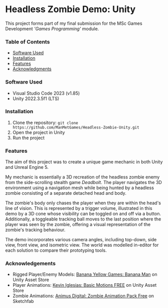 # Headless Zombie Demo: Unity

This project forms part of my final submission for the MSc Games Development *'Games Programming'* module.

### Table of Contents

- [Software Used](#software-used)
- [Installation](#installation)
- [Features](#features)
- [Acknowledgments](#acknowledgments)

### Software Used

- Visual Studio Code 2023 (v1.85)
- Unity 2022.3.5f1 (LTS)

### Installation

1.  Clone the repository: `git clone https://github.com/ManMetGames/Headless-Zombie-Unity.git`
2.  Open the project in Unity
3.  Run the project

### Features

The aim of this project was to create a unique game mechanic in both Unity and Unreal Engine 5.

My mechanic is essentially a 3D recreation of the headless zombie enemy from the side-scrolling stealth game *Deadbolt*. The player navigates the 3D environment using a navigation mesh while being hunted by a headless zombie consisting of a separate detached head and body.

The zombie's body only chases the player when they are within the head's line of vision. This is represented by a trigger volume, illustrated in this demo by a 3D cone whose visibility can be toggled on and off via a button. Additionally, a toggleable tracking ball moves to the last position where the player was seen by the zombie, offering a visual representation of the zombie's tracking behaviour.

The demo incorporates various camera angles, including top-down, side view, front view, and isometric view. The world was modelled in-editor for each solution to compare their prototyping tools.

### Acknowledgements

- Rigged Player/Enemy Models: [Banana Yellow Games: Banana Man](https://assetstore.unity.com/packages/3d/characters/humanoids/banana-man-196830) on Unity Asset Store
- Player Animations: [Kevin Iglesias: Basic Motions FREE](https://assetstore.unity.com/packages/3d/animations/basic-motions-free-154271#content) on Unity Asset Store
- Zombie Animations: [Animus Digital: Zombie Animation Pack Free](https://assetstore.unity.com/packages/3d/animations/zombie-animation-pack-free-150219) on Sketchfab
